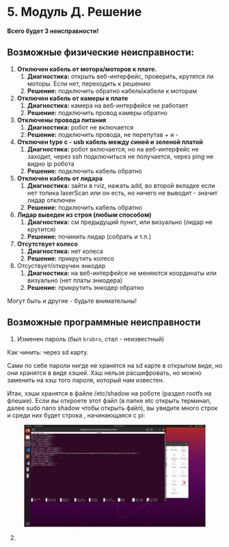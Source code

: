 # 5. Модуль Д. Решение

**Всего будет 3 неисправности!**

## Возможные физические неисправности:

1. **Отключен кабель от мотора/моторов к плате.**&#x20;
   1. **Диагностика:** открыть веб-интерфейс, проверить, крутятся ли моторы. Если нет, переходить к решению
   2. **Решение:** подключить обратно кабель\кабели к моторам
2. **Отключен кабель от камеры к плате**
   1. **Диагностика:** камера на веб-интерфейсе не работает
   2. **Решение:** подключить провод камеры обратно
3. **Отключены провода питания**
   1. **Диагностика:** робот не включается
   2. **Решение:** подключить провода, не перепутав + и -
4. **Отключен type c - usb кабель между синей и зеленой платой**
   1. **Диагностика:** робот включается, но на веб-интерфейс не заходит, через ssh подключиться не получается, через ping не видно ip робота
   2. **Решение:** подключить кабель обратно
5. **Отключен кабель от лидара**
   1. **Диагностика:** зайти в rviz, нажать add, во второй вкладке если нет топика laserScan или он есть, но ничего не выводит - значит лидар отключен
   2. **Решение:** подключить кабель обратно
6. **Лидар выведен из строя (любым способом)**
   1. **Диагностика:** см предыдущий пункт, или визуально (лидар не крутится)
   2. **Решение:** починить лидар (собрать и т.п.)
7. **Отсутствует колесо**
   1. **Диагностика:** нет колеса
   2. **Решение:** прикрутить колесо
8. Отсуствует/откручен энкодер
   1. **Диагностика:** на веб-интерфейсе не меняются координаты или визуально (нет платы энкодера)
   2. **Решение:** прикрутить энкодер обратно

Могут быть и другие - будьте внимательны!

## Возможные программные неисправности



1. Изменен пароль (был `brobro`, стал - неизвестный)

Как чинить: через sd карту.&#x20;

Сами по себе пароли нигде не хранятся на sd карте в открытом виде, но они хранятся в виде хэшей. Хэш нельзя расшифровать, но можно заменить на хэш того пароля, который нам известен.

Итак, хэши хранятся в файле /etc/shadow на роботе (раздел rootfs на флешке). Если вы откроете этот файл (в папке etc открыть терминал, далее sudo nano shadow чтобы открыть файл), вы увидите много строк и среди них будет строка , начинающаяся с pi:

<figure><img src="../.gitbook/assets/Screenshot from 2025-03-12 18-43-25.png" alt=""><figcaption></figcaption></figure>



2.

